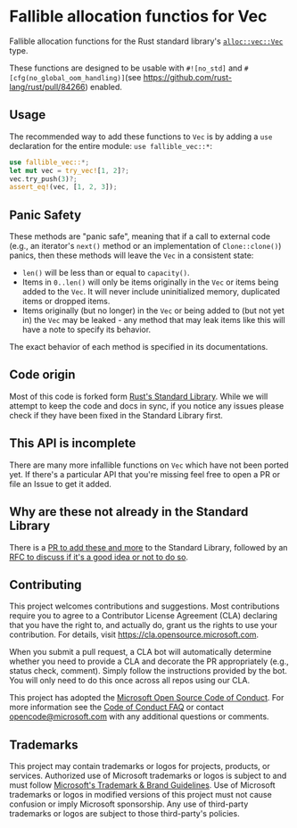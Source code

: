 # Fallible allocation functios for Vec

Fallible allocation functions for the Rust standard library's [`alloc::vec::Vec`](https://doc.rust-lang.org/std/vec/struct.Vec.html) type.

These functions are designed to be usable with `#![no_std]` and `#[cfg(no_global_oom_handling)]`(see <https://github.com/rust-lang/rust/pull/84266>) enabled.

## Usage

The recommended way to add these functions to `Vec` is by adding a `use` declaration for the entire module: `use fallible_vec::*`:
```rust
use fallible_vec::*;
let mut vec = try_vec![1, 2]?;
vec.try_push(3)?;
assert_eq!(vec, [1, 2, 3]);
```

## Panic Safety

These methods are "panic safe", meaning that if a call to external code (e.g., an iterator's `next()` method or an implementation of `Clone::clone()`) panics, then these methods will leave the `Vec` in a consistent state:
* `len()` will be less than or equal to `capacity()`.
* Items in `0..len()` will only be items originally in the `Vec` or items being added to the `Vec`. It will never include uninitialized memory, duplicated items or dropped items.
* Items originally (but no longer) in the `Vec` or being added to (but not yet in) the `Vec` may be leaked - any method that may leak items like this will have a note to specify its behavior.

The exact behavior of each method is specified in its documentations.

## Code origin

Most of this code is forked form [Rust's Standard Library](https://github.com/rust-lang/rust). While we will attempt to keep the code and docs in sync, if you notice any issues please check if they have been fixed in the Standard Library first.

## This API is incomplete

There are many more infallible functions on `Vec` which have not been ported yet. If there's a particular API that you're missing feel free to open a PR or file an Issue to get it added.

## Why are these not already in the Standard Library

There is a [PR to add these and more](https://github.com/rust-lang/rust/pull/95051) to the Standard Library, followed by an [RFC to discuss if it's a good idea or not to do so](https://github.com/rust-lang/rfcs/pull/3271).

## Contributing

This project welcomes contributions and suggestions.  Most contributions require you to agree to a
Contributor License Agreement (CLA) declaring that you have the right to, and actually do, grant us
the rights to use your contribution. For details, visit https://cla.opensource.microsoft.com.

When you submit a pull request, a CLA bot will automatically determine whether you need to provide
a CLA and decorate the PR appropriately (e.g., status check, comment). Simply follow the instructions
provided by the bot. You will only need to do this once across all repos using our CLA.

This project has adopted the [Microsoft Open Source Code of Conduct](https://opensource.microsoft.com/codeofconduct/).
For more information see the [Code of Conduct FAQ](https://opensource.microsoft.com/codeofconduct/faq/) or
contact [opencode@microsoft.com](mailto:opencode@microsoft.com) with any additional questions or comments.

## Trademarks

This project may contain trademarks or logos for projects, products, or services. Authorized use of Microsoft 
trademarks or logos is subject to and must follow 
[Microsoft's Trademark & Brand Guidelines](https://www.microsoft.com/en-us/legal/intellectualproperty/trademarks/usage/general).
Use of Microsoft trademarks or logos in modified versions of this project must not cause confusion or imply Microsoft sponsorship.
Any use of third-party trademarks or logos are subject to those third-party's policies.
